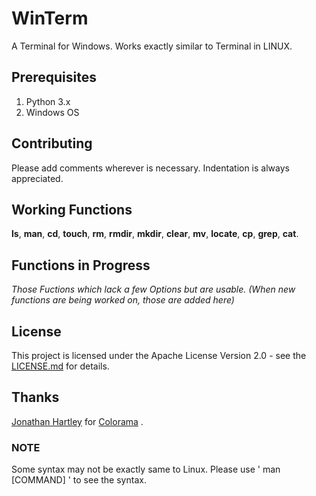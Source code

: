 # WinTerm

A Terminal for Windows. Works exactly similar to Terminal in LINUX.

## Prerequisites

1. Python 3.x
2. Windows OS

## Contributing

Please add comments wherever is necessary. Indentation is always appreciated.

## Working Functions

**ls**, **man**, **cd**, **touch**, **rm**, **rmdir**, **mkdir**, **clear**, **mv**, **locate**, **cp**, **grep**, **cat**.

## Functions in Progress

*Those Fuctions which lack a few Options but are usable. (When new functions are being worked on, those are added here)*


## License

This project is licensed under the Apache License Version 2.0 - see the [LICENSE.md](LICENSE) for details.

## Thanks

[Jonathan Hartley](https://github.com/tartley) for [Colorama](https://github.com/tartley/colorama) .

### NOTE

Some syntax may not be exactly same to Linux. Please use ' man [COMMAND] ' to see the syntax.
